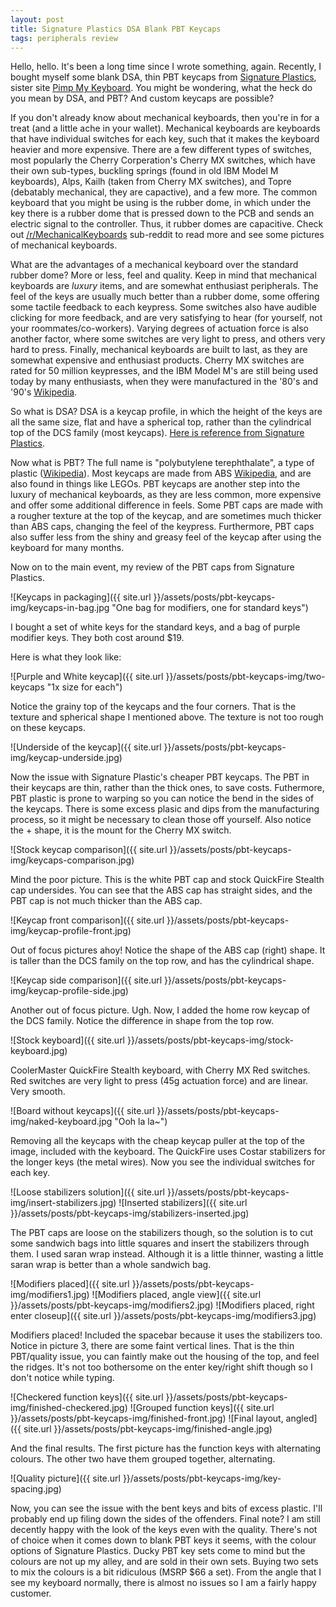 ```yaml
---
layout: post
title: Signature Plastics DSA Blank PBT Keycaps
tags: peripherals review
---
```


Hello, hello.  It's been a long time since I wrote something, again.  Recently, I bought myself some blank DSA, thin PBT keycaps from [Signature Plastics](http://www.keycapsdirect.com/), sister site [Pimp My Keyboard](http://www.pimpmykeyboard.com/).  You might be wondering, what the heck do you mean by DSA, and PBT?  And custom keycaps are possible?

If you don't already know about mechanical keyboards, then you're in for a treat (and a little ache in your wallet).  Mechanical keyboards are keyboards that have individual switches for each key, such that it makes the keyboard heavier and more expensive.  There are a few different types of switches, most popularly the Cherry Corperation's Cherry MX switches, which have their own sub-types, buckling springs (found in old IBM Model M keyboards), Alps, Kailh (taken from Cherry MX switches), and Topre (debatably mechanical, they are capactive), and a few more.  The common keyboard that you might be using is the rubber dome, in which under the key there is a rubber dome that is pressed down to the PCB and sends an electric signal to the controller.  Thus, it rubber domes are capacitive.  Check out [/r/MechanicalKeyboards](http://www.reddit.com/r/MechanicalKeyboards) sub-reddit to read more and see some pictures of mechanical keyboards.

What are the advantages of a mechanical keyboard over the standard rubber dome?  More or less, feel and quality.  Keep in mind that mechanical keyboards are *luxury* items, and are somewhat enthusiast peripherals.  The feel of the keys are usually much better than a rubber dome, some offering some tactile feedback to each keypress.  Some switches also have audible clicking for more feedback, and are very satisfying to hear (for yourself, not your roommates/co-workers).  Varying degrees of actuation force is also another factor, where some switches are very light to press, and others very hard to press.  Finally, mechanical keyboards are built to last, as they are somewhat expensive and enthusiast products.  Cherry MX switches are rated for 50 million keypresses, and the IBM Model M's are still being used today by many enthusiasts, when they were manufactured in the '80's and '90's [Wikipedia](http://en.wikipedia.org/wiki/Model_M_keyboard).

So what is DSA?  DSA is a keycap profile, in which the height of the keys are all the same size, flat and have a spherical top, rather than the cylindrical top of the DCS family (most keycaps).  [Here is reference from Signature Plastics](http://www.keycapsdirect.com/key-caps.php).

Now what is PBT?  The full name is "polybutylene terephthalate", a type of plastic ([Wikipedia](http://en.wikipedia.org/wiki/Polybutylene_terephthalate)).  Most keycaps are made from ABS [Wikipedia](http://en.wikipedia.org/wiki/Acrylonitrile_butadiene_styrene), and are also found in things like LEGOs.  PBT keycaps are another step into the luxury of mechanical keyboards, as they are less common, more expensive and offer some additional difference in feels.  Some PBT caps are made with a rougher texture at the top of the keycap, and are sometimes much thicker than ABS caps, changing the feel of the keypress.  Furthermore, PBT caps also suffer less from the shiny and greasy feel of the keycap after using the keyboard for many months.

Now on to the main event, my review of the PBT caps from Signature Plastics.

![Keycaps in packaging]({{ site.url }}/assets/posts/pbt-keycaps-img/keycaps-in-bag.jpg "One bag for modifiers, one for standard keys")

I bought a set of white keys for the standard keys, and a bag of purple modifier keys.  They both cost around $19.

Here is what they look like:

![Purple and White keycap]({{ site.url }}/assets/posts/pbt-keycaps-img/two-keycaps "1x size for each")

Notice the grainy top of the keycaps and the four corners.  That is the texture and spherical shape I mentioned above.  The texture is not too rough on these keycaps.

![Underside of the keycap]({{ site.url }}/assets/posts/pbt-keycaps-img/keycap-underside.jpg)

Now the issue with Signature Plastic's cheaper PBT keycaps.  The PBT in their keycaps are thin, rather than the thick ones, to save costs.  Futhermore, PBT plastic is prone to warping so you can notice the bend in the sides of the keycaps. There is some excess plasic and dips from the manufacturing process, so it might be necessary to clean those off yourself.  Also notice the + shape, it is the mount for the Cherry MX switch.  

![Stock keycap comparison]({{ site.url }}/assets/posts/pbt-keycaps-img/keycaps-comparison.jpg)

Mind the poor picture.  This is the white PBT cap and stock QuickFire Stealth cap undersides.  You can see that the ABS cap has straight sides, and the PBT cap is not much thicker than the ABS cap.

![Keycap front comparison]({{ site.url }}/assets/posts/pbt-keycaps-img/keycap-profile-front.jpg)

Out of focus pictures ahoy!  Notice the shape of the ABS cap (right) shape.  It is taller than the DCS family on the top row, and has the cylindrical shape.

![Keycap side comparison]({{ site.url }}/assets/posts/pbt-keycaps-img/keycap-profile-side.jpg)

Another out of focus picture.  Ugh.  Now, I added the home row keycap of the DCS family.  Notice the difference in shape from the top row.

![Stock keyboard]({{ site.url }}/assets/posts/pbt-keycaps-img/stock-keyboard.jpg)

CoolerMaster QuickFire Stealth keyboard, with Cherry MX Red switches.  Red switches are very light to press (45g actuation force) and are linear.  Very smooth.

![Board without keycaps]({{ site.url }}/assets/posts/pbt-keycaps-img/naked-keyboard.jpg "Ooh la la~")

Removing all the keycaps with the cheap keycap puller at the top of the image, included with the keyboard.  The QuickFire uses Costar stabilizers for the longer keys (the metal wires). Now you see the individual switches for each key.

![Loose stabilizers solution]({{ site.url }}/assets/posts/pbt-keycaps-img/insert-stabilizers.jpg)
![Inserted stabilizers]({{ site.url }}/assets/posts/pbt-keycaps-img/stabilizers-inserted.jpg)

The PBT caps are loose on the stabilizers though, so the solution is to cut some sandwich bags into little squares and insert the stabilizers through them.  I used saran wrap instead. Although it is a little thinner, wasting a little saran wrap is better than a whole sandwich bag.

![Modifiers placed]({{ site.url }}/assets/posts/pbt-keycaps-img/modifiers1.jpg)
![Modifiers placed, angle view]({{ site.url }}/assets/posts/pbt-keycaps-img/modifiers2.jpg)
![Modifiers placed, right enter closeup]({{ site.url }}/assets/posts/pbt-keycaps-img/modifiers3.jpg)

Modifiers placed! Included the spacebar because it uses the stabilizers too.  Notice in picture 3, there are some faint vertical lines.  That is the thin PBT/quality issue, you can faintly make out the housing of the top, and feel the ridges.  It's not too bothersome on the enter key/right shift though so I don't notice while typing.

![Checkered function keys]({{ site.url }}/assets/posts/pbt-keycaps-img/finished-checkered.jpg)
![Grouped function keys]({{ site.url }}/assets/posts/pbt-keycaps-img/finished-front.jpg)
![Final layout, angled]({{ site.url }}/assets/posts/pbt-keycaps-img/finished-angle.jpg)

And the final results.  The first picture has the function keys with alternating colours.  The other two have them grouped together, alternating.

![Quality picture]({{ site.url }}/assets/posts/pbt-keycaps-img/key-spacing.jpg)

Now, you can see the issue with the bent keys and bits of excess plastic.  I'll probably end up filing down the sides of the offenders.  Final note?  I am still decently happy with the look of the keys even with the quality.  There's not of choice when it comes down to blank PBT keys it seems, with the colour options of Signature Plastics.  Ducky PBT key sets come to mind but the colours are not up my alley, and are sold in their own sets.  Buying two sets to mix the colours is a bit ridiculous (MSRP $66 a set).  From the angle that I see my keyboard normally, there is almost no issues so I am a fairly happy customer.